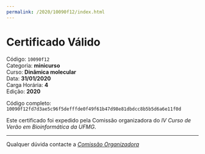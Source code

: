 ```yaml
---
permalink: /2020/10090f12/index.html
---
```


# Certificado Válido

Código: `10090f12`<br>
Categoria: **minicurso**<br>
Curso: **Dinâmica molecular**<br>
Data: **31/01/2020**<br>
Carga Horária: **4**<br>
Edição: **2020**<br>


Código completo: `10090f12fd7d3ae5c96f5defffde0f49f61b47d98e81dbdcc8b5b5d6a6e11f0d`


Este certificado foi expedido pela Comissão organizadora do *IV Curso de Verão em Bioinformática da UFMG*.

----

Qualquer dúvida contacte a [_Comissão Organizadora_](<mailto:cursobioinfoufmg@gmail.com$subject=[Certificados]>)


